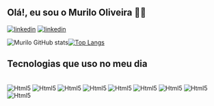 ## Olá!, eu sou o Murilo Oliveira ✌🏿

[![linkedin](https://img.shields.io/badge/WhatsApp-25D366?style=for-the-badge&logo=whatsapp&logoColor=white)](https://api.whatsapp.com/send?phone=5511993849838&text=ola%2Cmurilo%20vim%20do%20github)
[![linkedin](	https://img.shields.io/badge/Gmail-D14836?style=for-the-badge&logo=gmail&logoColor=white)](https://criarmeulink.com.br/u/1669325909)



![Murilo GitHub stats](https://github-readme-stats.vercel.app/api?username=murilo166&_icons=true&theme=merko)[![Top Langs](https://github-readme-stats.vercel.app/api/top-langs/?username=murilo166&layout=compact)](https://github.com/anuraghazra/github-readme-stats)


## Tecnologias que  uso no meu dia

<div style:"display: inline block><br/>

<img align="center" alt=Html5 src="https://img.shields.io/badge/HTML-239120?style=for-the-badge&logo=html5&logoColor=white" />
<img align="center" alt=Html5 src="https://img.shields.io/badge/JavaScript-323330?style=for-the-badge&logo=javascript&logoColor=F7DF1E" />
<img align="center" alt=Html5 src="https://img.shields.io/badge/CSS3-1572B6?style=for-the-badge&logo=css3&logoColor=white" />
<img align="center" alt=Html5 src="https://img.shields.io/badge/Node.js-43853D?style=for-the-badge&logo=node.js&logoColor=white" />
<img align="center" alt=Html5 src="https://img.shields.io/badge/Bootstrap-563D7C?style=for-the-badge&logo=bootstrap&logoColor=white" />
<img align="center" alt=Html5 src="https://img.shields.io/badge/Java-ED8B00?style=for-the-badge&logo=java&logoColor=white" />
<img align="center" alt=Html5 src="https://img.shields.io/badge/MySQL-00000F?style=for-the-badge&logo=mysql&logoColor=black" />
<img align="center" alt=Html5 src="https://img.shields.io/badge/Spring-6DB33F?style=for-the-badge&logo=spring&logoColor=black" />
<img align="center" alt=Html5 src="https://img.shields.io/badge/React_Native-20232A?style=for-the-badge&logo=react&logoColor=61DAFB" />

















</div>




